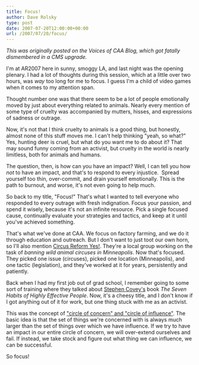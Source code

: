 ```yaml
---
title: Focus!
author: Dave Rolsky
type: post
date: 2007-07-20T12:00:00+00:00
url: /2007/07/20/focus/
---
```

_This was originally posted on the Voices of CAA Blog, which got fatally dismembered in a CMS upgrade._

I'm at AR2007 here in sunny, smoggy LA, and last night was the opening plenary. I had a lot of thoughts during this session, which at a little over two hours, was _way_ too long for me to focus. I guess I'm a child of video games when it comes to my attention span.

Thought number one was that there seem to be a lot of people emotionally moved by just about everything related to animals. Nearly every mention of some type of cruelty was accompanied by mutters, hisses, and expressions of sadness or outrage.

Now, it's not that I think cruelty to animals is a good thing, but honestly, almost none of this stuff moves me. I can't help thinking "yeah, so what?" Yes, hunting deer is cruel, but what do you want me to do about it? That may sound funny coming from an activist, but cruelty in the world is nearly limitless, both for animals and humans.

The question, then, is how can you have an impact? Well, I can tell you how _not_ to have an impact, and that's to respond to every injustice.&nbsp; Spread yourself too thin, over-commit, and drain yourself emotionally. This is the path to burnout, and worse, it's not even going to help much.

So back to my title, "Focus!" That's what I wanted to tell everyone who responded to every outrage with fresh indignation. Focus your passion, and spend it wisely, because it's not an infinite resource. Pick a single focused cause, continually evaluate your strategies and tactics, and keep at it until you've achieved something.

That's what we've done at CAA. We focus on factory farming, and we do it through education and outreach. But I don't want to just toot our own horn, so I'll also mention [Circus Reform Yes!][1]. They're a local group working on the task of _banning wild animal circuses in Minneapolis_. Now that's focused. They picked one issue (circuses), picked one location (Minneapolis), and one tactic (legislation), and they've worked at it for years, persistently and patiently.

Back when I had my first job out of grad school, I remember going to some sort of training where they talked about [Stephen Covey's][2] book _The Seven Habits of Highly Effective People_. Now, it's a cheesy title, and I don't know if I got anything out of it for work, but one thing stuck with me as an activist.

This was the concept of ["circle of concern" and "circle of influence"][3]. The basic idea is that the set of things we're concerned with is always much larger than the set of things over which we have influence. If we try to have an impact in our entire circle of concern, we will over-extend ourselves and fail. If instead, we take stock and figure out what thing we can influence, we can be successful.

So focus!

 [1]: http://www.crymn.org/
 [2]: http://en.wikipedia.org/wiki/Stephen_Covey
 [3]: http://www.breakoutofthebox.com/circle.htm